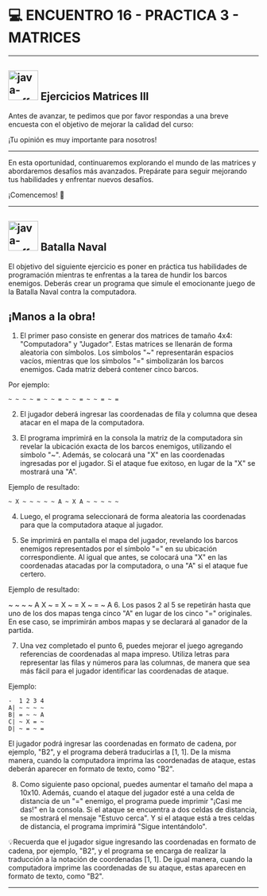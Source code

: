# :computer: ENCUENTRO 16 - PRACTICA 3 - MATRICES

---

## <img width="60" height="60" src="https://img.icons8.com/plasticine/60/java-coffee-cup-logo.png" alt="java-coffee-cup-logo"/> Ejercicios Matrices III

Antes de avanzar, te pedimos que por favor respondas a una breve encuesta con el objetivo de mejorar la calidad del curso:


¡Tu opinión es muy importante para nosotros!

---

En esta oportunidad, continuaremos explorando el mundo de las matrices y abordaremos desafíos más avanzados. Prepárate para seguir mejorando tus habilidades y enfrentar nuevos desafíos. 

¡Comencemos! 🚀


---

## <img width="60" height="60" src="https://img.icons8.com/plasticine/60/java-coffee-cup-logo.png" alt="java-coffee-cup-logo"/> Batalla Naval

El objetivo del siguiente ejercicio es poner en práctica tus habilidades de programación mientras te enfrentas a la tarea de hundir los barcos enemigos. Deberás crear un programa que simule el emocionante juego de la Batalla Naval contra la computadora.

## ¡Manos a la obra!

1. El primer paso consiste en generar dos matrices de tamaño 4x4: "Computadora" y "Jugador". Estas matrices se llenarán de forma aleatoria con símbolos. Los símbolos "~" representarán espacios vacíos, mientras que los símbolos "=" simbolizarán los barcos enemigos. Cada matriz deberá contener cinco barcos. 

Por ejemplo:

``~ ~ ~ ~ = ~ ~ = ~ ~ = ~ ~ = ~ =``

2. El jugador deberá ingresar las coordenadas de fila y columna que desea atacar en el mapa de la computadora.

3. El programa imprimirá en la consola la matriz de la computadora sin revelar la ubicación exacta de los barcos enemigos, utilizando el símbolo "~". Además, se colocará una "X" en las coordenadas ingresadas por el jugador. Si el ataque fue exitoso, en lugar de la "X" se mostrará una "A".

Ejemplo de resultado:

``~ X ~ ~ ~ ~ ~ A ~ X A ~ ~ ~ ~ ~``

4. Luego, el programa seleccionará de forma aleatoria las coordenadas para que la computadora ataque al jugador.

5. Se imprimirá en pantalla el mapa del jugador, revelando los barcos enemigos representados por el símbolo "=" en su ubicación correspondiente. Al igual que antes, se colocará una "X" en las coordenadas atacadas por la computadora, o una "A" si el ataque fue certero.

Ejemplo de resultado:

 ~ ~ ~ ~
 A X ~ =
 X ~ = X
 ~ = ~ A
6. Los pasos 2 al 5 se repetirán hasta que uno de los dos mapas tenga cinco "A" en lugar de los cinco "=" originales. En ese caso, se imprimirán ambos mapas y se declarará al ganador de la partida.

7. Una vez completado el punto 6, puedes mejorar el juego agregando referencias de coordenadas al mapa impreso. Utiliza letras para representar las filas y números para las columnas, de manera que sea más fácil para el jugador identificar las coordenadas de ataque.

Ejemplo:
```
-  1 2 3 4
A| ~ ~ ~ ~
B| = ~ ~ A
C| ~ X = ~
D| ~ = ~ =
```

El jugador podrá ingresar las coordenadas en formato de cadena, por ejemplo, "B2", y el programa deberá traducirlas a [1, 1]. De la misma manera, cuando la computadora imprima las coordenadas de ataque, estas deberán aparecer en formato de texto, como "B2".

8. Como siguiente paso opcional, puedes aumentar el tamaño del mapa a 10x10. Además, cuando el ataque del jugador esté a una celda de distancia de un "=" enemigo, el programa puede imprimir "¡Casi me das!" en la consola. Si el ataque se encuentra a dos celdas de distancia, se mostrará el mensaje "Estuvo cerca". Y si el ataque está a tres celdas de distancia, el programa imprimirá "Sigue intentándolo".

💡Recuerda que el jugador sigue ingresando las coordenadas en formato de cadena, por ejemplo, "B2", y el programa se encarga de realizar la traducción a la notación de coordenadas [1, 1]. De igual manera, cuando la computadora imprime las coordenadas de su ataque, estas aparecen en formato de texto, como "B2".


---

